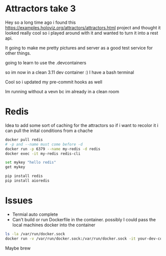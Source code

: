 # Attractors take 3


Hey so a long time ago i found this https://examples.holoviz.org/attractors/attractors.html project and thought it looked really cool so i played around with it and wanted to turn it into a rest api.

It going to make me pretty pictures and server as a good test service for other things.


going to learn to use the .devcontainers

so im now in a clean 3.11 dev container :) I have a bash terminal

Cool so i updated my pre-commit hooks as well

Im running without a vevn bc im already in a clean room

# Redis
Idea to add some sort of caching for the attractors so if i want to recolor it i can pull the inital conditions from a chache

```bash
docker pull redis
# -p and --name must come before -d
docker run -p 6379 --name my-redis -d redis
docker exec -it my-redis redis-cli

set mykey "hello redis"
get mykey
```

```bash
pip install redis
pip install aioredis
```




# Issues
- Termial auto complete
- Can't build or run Dockerfile in the container.
possibly I could pass the local machines docker into the container
```bash
ls -la /var/run/docker.sock
docker run -v /var/run/docker.sock:/var/run/docker.sock -it your-dev-container-image
```

Maybe brew
